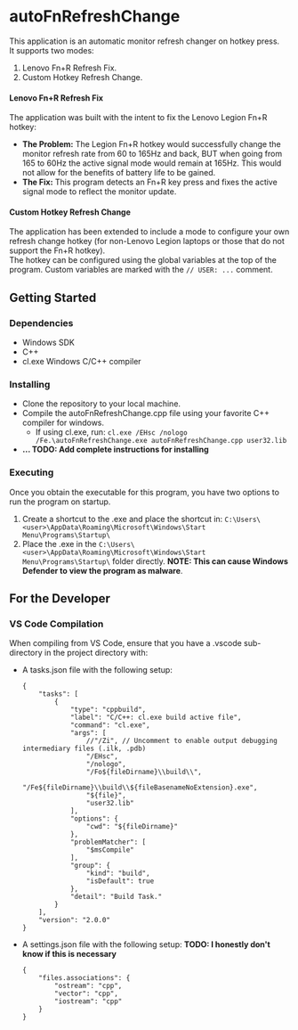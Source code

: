﻿# autoFnRefreshChange

This application is an automatic monitor refresh changer on hotkey press.  
It supports two modes:
  1. Lenovo Fn+R Refresh Fix.
  2. Custom Hotkey Refresh Change.

#### Lenovo Fn+R Refresh Fix
The application was built with the intent to fix the Lenovo Legion Fn+R hotkey:  
  -  **The Problem:** The Legion Fn+R hotkey would successfully change the monitor refresh rate from 60 to 165Hz and back, BUT when going from 165 to 60Hz the active signal mode would remain at 165Hz. This would not allow for the benefits of battery life to be gained.  
  -  **The Fix:** This program detects an Fn+R key press and fixes the active signal mode to reflect the monitor update.  

#### Custom Hotkey Refresh Change
The application has been extended to include a mode to configure your own refresh change hotkey (for non-Lenovo Legion laptops or those that do not support the Fn+R hotkey).  
The hotkey can be configured using the global variables at the top of the program. Custom variables are marked with the `// USER: ...` comment. 

## Getting Started

### Dependencies

- Windows SDK
- C++
- cl.exe Windows C/C++ compiler

### Installing

- Clone the repository to your local machine.
- Compile the autoFnRefreshChange.cpp file using your favorite C++ compiler for windows.
  - If using cl.exe, run: `cl.exe /EHsc /nologo /Fe.\autoFnRefreshChange.exe autoFnRefreshChange.cpp user32.lib`
- **... TODO: Add complete instructions for installing**

### Executing

Once you obtain the executable for this program, you have two options to run the program on startup.
1. Create a shortcut to the .exe and place the shortcut in: `C:\Users\<user>\AppData\Roaming\Microsoft\Windows\Start Menu\Programs\Startup\`
2. Place the .exe in the `C:\Users\<user>\AppData\Roaming\Microsoft\Windows\Start Menu\Programs\Startup\` folder directly. **NOTE: This can cause Windows Defender to view the program as malware**.    


## For the Developer

### VS Code Compilation
When compiling from VS Code, ensure that you have a .vscode sub-directory in the project directory with:
- A tasks.json file with the following setup:
  ```
  {
      "tasks": [
          {
              "type": "cppbuild",
              "label": "C/C++: cl.exe build active file",
              "command": "cl.exe",
              "args": [
                  //"/Zi", // Uncomment to enable output debugging intermediary files (.ilk, .pdb)
                  "/EHsc",
                  "/nologo",
                  "/Fo${fileDirname}\\build\\",
                  "/Fe${fileDirname}\\build\\${fileBasenameNoExtension}.exe",
                  "${file}",
                  "user32.lib"
              ],
              "options": {
                  "cwd": "${fileDirname}"
              },
              "problemMatcher": [
                  "$msCompile"
              ],
              "group": {
                  "kind": "build",
                  "isDefault": true
              },
              "detail": "Build Task."
          }
      ],
      "version": "2.0.0"
  }
  ```
- A settings.json file with the following setup: **TODO: I honestly don't know if this is necessary**
  ```
  {
      "files.associations": {
          "ostream": "cpp",
          "vector": "cpp",
          "iostream": "cpp"
      }
  }
  ```
